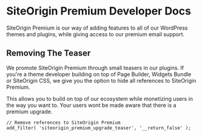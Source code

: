 # SiteOrigin Premium Developer Docs

SiteOrigin Premium is our way of adding features to all of our WordPress themes and plugins, while giving access to our premium email support.

## Removing The Teaser

We promote SiteOrigin Premium through small teasers in our plugins. If you're a theme developer building on top of Page Builder, Widgets Bundle or SiteOrigin CSS, we give you the option to hide all references to SiteOrigin Premium.

This allows you to build on top of our ecosystem while monetizing users in the way you want to. Your users wont be made aware that there is a premium upgrade.

```
// Remove references to SiteOrigin Premium
add_filter( 'siteorigin_premium_upgrade_teaser', '__return_false' );
```